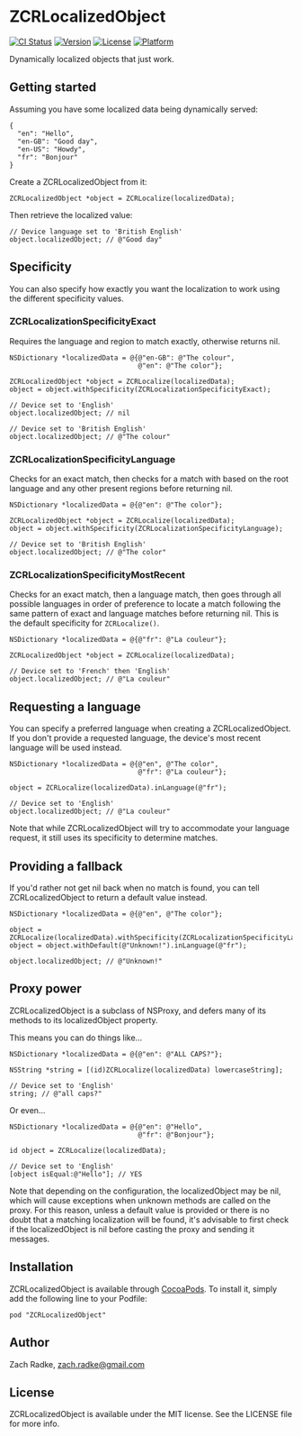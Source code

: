 # ZCRLocalizedObject

[![CI Status](http://img.shields.io/travis/zradke/ZCRLocalizedObject.svg?style=flat)](https://travis-ci.org/zradke/ZCRLocalizedObject)
[![Version](https://img.shields.io/cocoapods/v/ZCRLocalizedObject.svg?style=flat)](http://cocoadocs.org/docsets/ZCRLocalizedObject)
[![License](https://img.shields.io/cocoapods/l/ZCRLocalizedObject.svg?style=flat)](http://cocoadocs.org/docsets/ZCRLocalizedObject)
[![Platform](https://img.shields.io/cocoapods/p/ZCRLocalizedObject.svg?style=flat)](http://cocoadocs.org/docsets/ZCRLocalizedObject)

Dynamically localized objects that just work.

## Getting started

Assuming you have some localized data being dynamically served:

```
{
  "en": "Hello",
  "en-GB": "Good day",
  "en-US": "Howdy",
  "fr": "Bonjour"
}
```

Create a ZCRLocalizedObject from it:

```
ZCRLocalizedObject *object = ZCRLocalize(localizedData);
```

Then retrieve the localized value:

```
// Device language set to 'British English'
object.localizedObject; // @"Good day"
```

## Specificity

You can also specify how exactly you want the localization to work using the different specificity values.

### ZCRLocalizationSpecificityExact

Requires the language and region to match exactly, otherwise returns nil.

```
NSDictionary *localizedData = @{@"en-GB": @"The colour",
                                @"en": @"The color"};
                  
ZCRLocalizedObject *object = ZCRLocalize(localizedData);
object = object.withSpecificity(ZCRLocalizationSpecificityExact);

// Device set to 'English'
object.localizedObject; // nil

// Device set to 'British English'
object.localizedObject; // @"The colour" 
```

### ZCRLocalizationSpecificityLanguage

Checks for an exact match, then checks for a match with based on the root language and any other present regions before returning nil.

```
NSDictionary *localizedData = @{@"en": @"The color"};

ZCRLocalizedObject *object = ZCRLocalize(localizedData);
object = object.withSpecificity(ZCRLocalizationSpecificityLanguage);

// Device set to 'British English'
object.localizedObject; // @"The color" 
```

### ZCRLocalizationSpecificityMostRecent

Checks for an exact match, then a language match, then goes through all possible languages in order of preference to locate a match following the same pattern of exact and language matches before returning nil. This is the default specificity for `ZCRLocalize()`.

```
NSDictionary *localizedData = @{@"fr": @"La couleur"};
                  
ZCRLocalizedObject *object = ZCRLocalize(localizedData);

// Device set to 'French' then 'English'
object.localizedObject; // @"La couleur" 
```

## Requesting a language

You can specify a preferred language when creating a ZCRLocalizedObject. If you don't provide a requested language, the device's most recent language will be used instead.

```
NSDictionary *localizedData = @{@"en", @"The color",
                                @"fr": @"La couleur"};

object = ZCRLocalize(localizedData).inLanguage(@"fr");

// Device set to 'English'
object.localizedObject; // @"La couleur"
```

Note that while ZCRLocalizedObject will try to accommodate your language request, it still uses its specificity to determine matches.

## Providing a fallback

If you'd rather not get nil back when no match is found, you can tell ZCRLocalizedObject to return a default value instead.

```
NSDictionary *localizedData = @{@"en", @"The color"};

object = ZCRLocalize(localizedData).withSpecificity(ZCRLocalizationSpecificityLanguage)
object = object.withDefault(@"Unknown!").inLanguage(@"fr");

object.localizedObject; // @"Unknown!"
```

## Proxy power

ZCRLocalizedObject is a subclass of NSProxy, and defers many of its methods to its localizedObject property.

This means you can do things like…

```
NSDictionary *localizedData = @{@"en": @"ALL CAPS?"};

NSString *string = [(id)ZCRLocalize(localizedData) lowercaseString];

// Device set to 'English'
string; // @"all caps?"
```

Or even…

```
NSDictionary *localizedData = @{@"en": @"Hello",
                                @"fr": @"Bonjour"};

id object = ZCRLocalize(localizedData);

// Device set to 'English'
[object isEqual:@"Hello"]; // YES
```

Note that depending on the configuration, the localizedObject may be nil, which will cause exceptions when unknown methods are called on the proxy. For this reason, unless a default value is provided or there is no doubt that a matching localization will be found, it's advisable to first check if the localizedObject is nil before casting the proxy and sending it messages.


## Installation

ZCRLocalizedObject is available through [CocoaPods](http://cocoapods.org). To install
it, simply add the following line to your Podfile:

    pod "ZCRLocalizedObject"

## Author

Zach Radke, zach.radke@gmail.com

## License

ZCRLocalizedObject is available under the MIT license. See the LICENSE file for more info.

